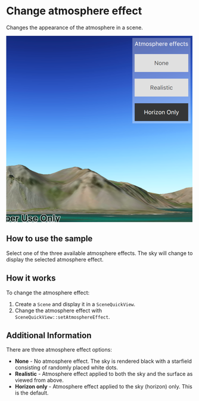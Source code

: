 # Change atmosphere effect

Changes the appearance of the atmosphere in a scene.

![](screenshot.png)

## How to use the sample

Select one of the three available atmosphere effects. The sky will
change to display the selected atmosphere effect.

## How it works

To change the atmosphere effect:

1.  Create a `Scene` and display it in a `SceneQuickView`.
2.  Change the atmosphere effect with
    `SceneQuickView::setAtmosphereEffect`.

## Additional Information

There are three atmosphere effect options:

  - **None** - No atmosphere effect. The sky is rendered black with a
    starfield consisting of randomly placed white dots.
  - **Realistic** - Atmosphere effect applied to both the sky and the
    surface as viewed from above.
  - **Horizon only** - Atmosphere effect applied to the sky (horizon)
    only. This is the default.
